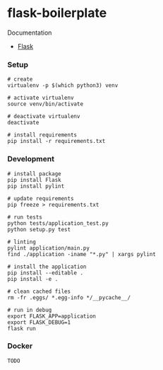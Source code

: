 # flask-boilerplate

Documentation

* [Flask](http://flask.pocoo.org)

### Setup

```
# create
virtualenv -p $(which python3) venv

# activate virtualenv
source venv/bin/activate

# deactivate virtualenv
deactivate

# install requirements
pip install -r requirements.txt
```

### Development

```
# install package
pip install Flask
pip install pylint

# update requirements
pip freeze > requirements.txt

# run tests
python tests/application_test.py
python setup.py test

# linting
pylint application/main.py
find ./application -iname "*.py" | xargs pylint

# install the application
pip install --editable .
pip install -e .

# clean cached files
rm -fr .eggs/ *.egg-info */__pycache__/

# run in debug
export FLASK_APP=application
export FLASK_DEBUG=1
flask run
```

### Docker

```
TODO
```

